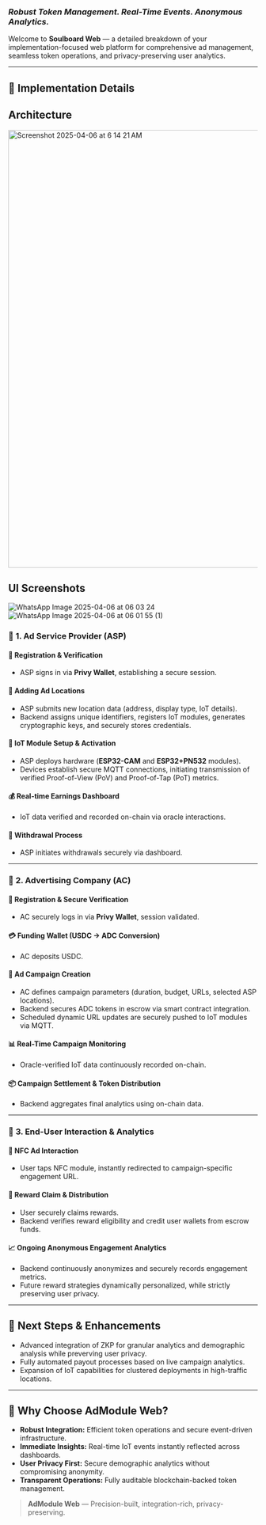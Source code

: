 
### *Robust Token Management. Real-Time Events. Anonymous Analytics.*

Welcome to **Soulboard Web** — a detailed breakdown of your implementation-focused web platform for comprehensive ad management, seamless token operations, and privacy-preserving user analytics.

---

## 🔄 Implementation Details

## Architecture
<img width="885" alt="Screenshot 2025-04-06 at 6 14 21 AM" src="https://github.com/user-attachments/assets/5a4352c5-8f63-4fe2-bbf9-97d4ac5d2160" />

## UI Screenshots
![WhatsApp Image 2025-04-06 at 06 03 24](https://github.com/user-attachments/assets/39b0f08a-33ae-48e5-8e15-e59aa6c6fe65)
![WhatsApp Image 2025-04-06 at 06 01 55 (1)](https://github.com/user-attachments/assets/34c00a05-3cb6-4e11-bc64-afcf9f290281)


### 🚩 **1. Ad Service Provider (ASP)**

#### 🔑 **Registration & Verification**
- ASP signs in via **Privy Wallet**, establishing a secure session.

#### 📍 **Adding Ad Locations**
- ASP submits new location data (address, display type, IoT details).
- Backend assigns unique identifiers, registers IoT modules, generates cryptographic keys, and securely stores credentials.

#### 📡 **IoT Module Setup & Activation**
- ASP deploys hardware (**ESP32-CAM** and **ESP32+PN532** modules).
- Devices establish secure MQTT connections, initiating transmission of verified Proof-of-View (PoV) and Proof-of-Tap (PoT) metrics.

#### 💰 **Real-time Earnings Dashboard**
- IoT data verified and recorded on-chain via oracle interactions.

#### 💸 **Withdrawal Process**
- ASP initiates withdrawals securely via dashboard.

---

### 🎯 **2. Advertising Company (AC)**

#### 🔑 **Registration & Secure Verification**
- AC securely logs in via **Privy Wallet**, session validated.

#### 💳 **Funding Wallet (USDC → ADC Conversion)**
- AC deposits USDC.

#### 📝 **Ad Campaign Creation**
- AC defines campaign parameters (duration, budget, URLs, selected ASP locations).
- Backend secures ADC tokens in escrow via smart contract integration.
- Scheduled dynamic URL updates are securely pushed to IoT modules via MQTT.

#### 📊 **Real-Time Campaign Monitoring**
- Oracle-verified IoT data continuously recorded on-chain.

#### 📦 **Campaign Settlement & Token Distribution**
- Backend aggregates final analytics using on-chain data.

---

### 🙋 **3. End-User Interaction & Analytics**

#### 📱 **NFC Ad Interaction**
- User taps NFC module, instantly redirected to campaign-specific engagement URL.

#### 🎁 **Reward Claim & Distribution**
- User securely claims rewards.
- Backend verifies reward eligibility and credit user wallets from escrow funds.

#### 📈 **Ongoing Anonymous Engagement Analytics**
- Backend continuously anonymizes and securely records engagement metrics.
- Future reward strategies dynamically personalized, while strictly preserving user privacy.
---

## 🚀 Next Steps & Enhancements

- Advanced integration of ZKP for granular analytics and demographic analysis while preverving user privacy.
- Fully automated payout processes based on live campaign analytics.
- Expansion of IoT capabilities for clustered deployments in high-traffic locations.

---

## 📅 Why Choose AdModule Web?

- **Robust Integration:** Efficient token operations and secure event-driven infrastructure.
- **Immediate Insights:** Real-time IoT events instantly reflected across dashboards.
- **User Privacy First:** Secure demographic analytics without compromising anonymity.
- **Transparent Operations:** Fully auditable blockchain-backed token management.

> **AdModule Web** — Precision-built, integration-rich, privacy-preserving.
